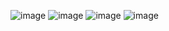 ![image](https://github.com/user-attachments/assets/21e85e2b-6003-4545-889e-07681e2af627)
![image](https://github.com/user-attachments/assets/a7c8cdab-c4b2-4f9d-aa0a-8a06cbe24041)
![image](https://github.com/user-attachments/assets/3fba79f2-4d08-46e0-a4be-5726bcef92b9)
![image](https://github.com/user-attachments/assets/d4393399-2f5e-433d-8e53-808a286cca8d)
